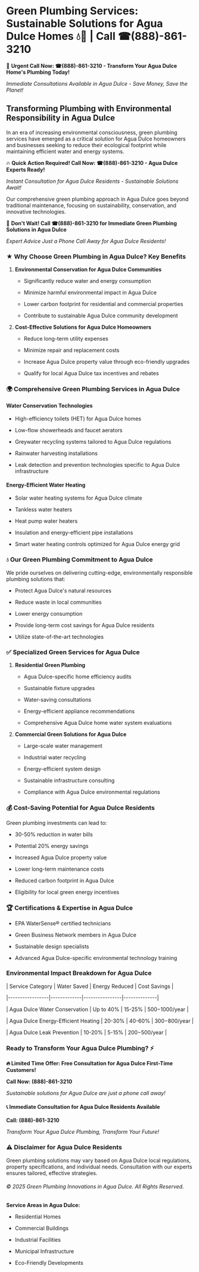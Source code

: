 # Green Plumbing Services: Sustainable Solutions for Agua Dulce Homes 💧🌿 | Call ☎(888)-861-3210

🚨 **Urgent Call Now: ☎(888)-861-3210 - Transform Your Agua Dulce Home's Plumbing Today!**
*Immediate Consultations Available in Agua Dulce - Save Money, Save the Planet!*

## Transforming Plumbing with Environmental Responsibility in Agua Dulce

In an era of increasing environmental consciousness, green plumbing services have emerged as a critical solution for Agua Dulce homeowners and businesses seeking to reduce their ecological footprint while maintaining efficient water and energy systems. 

🔥 **Quick Action Required! Call Now: ☎(888)-861-3210 - Agua Dulce Experts Ready!**
*Instant Consultation for Agua Dulce Residents - Sustainable Solutions Await!*

Our comprehensive green plumbing approach in Agua Dulce goes beyond traditional maintenance, focusing on sustainability, conservation, and innovative technologies.

🚨 **Don't Wait! Call ☎(888)-861-3210 for Immediate Green Plumbing Solutions in Agua Dulce**
*Expert Advice Just a Phone Call Away for Agua Dulce Residents!*

### ★ Why Choose Green Plumbing in Agua Dulce? Key Benefits

1. **Environmental Conservation for Agua Dulce Communities** 
   - Significantly reduce water and energy consumption
   - Minimize harmful environmental impact in Agua Dulce
   - Lower carbon footprint for residential and commercial properties
   - Contribute to sustainable Agua Dulce community development

2. **Cost-Effective Solutions for Agua Dulce Homeowners** 
   - Reduce long-term utility expenses
   - Minimize repair and replacement costs
   - Increase Agua Dulce property value through eco-friendly upgrades
   - Qualify for local Agua Dulce tax incentives and rebates

### 🌍 Comprehensive Green Plumbing Services in Agua Dulce

#### Water Conservation Technologies
- High-efficiency toilets (HET) for Agua Dulce homes
- Low-flow showerheads and faucet aerators
- Greywater recycling systems tailored to Agua Dulce regulations
- Rainwater harvesting installations
- Leak detection and prevention technologies specific to Agua Dulce infrastructure

#### Energy-Efficient Water Heating
- Solar water heating systems for Agua Dulce climate
- Tankless water heaters
- Heat pump water heaters
- Insulation and energy-efficient pipe installations
- Smart water heating controls optimized for Agua Dulce energy grid

### 💧 Our Green Plumbing Commitment to Agua Dulce

We pride ourselves on delivering cutting-edge, environmentally responsible plumbing solutions that:
- Protect Agua Dulce's natural resources
- Reduce waste in local communities
- Lower energy consumption
- Provide long-term cost savings for Agua Dulce residents
- Utilize state-of-the-art technologies

### ✅ Specialized Green Services for Agua Dulce

1. **Residential Green Plumbing**
   - Agua Dulce-specific home efficiency audits
   - Sustainable fixture upgrades
   - Water-saving consultations
   - Energy-efficient appliance recommendations
   - Comprehensive Agua Dulce home water system evaluations

2. **Commercial Green Solutions for Agua Dulce**
   - Large-scale water management
   - Industrial water recycling
   - Energy-efficient system design
   - Sustainable infrastructure consulting
   - Compliance with Agua Dulce environmental regulations

### 💰 Cost-Saving Potential for Agua Dulce Residents

Green plumbing investments can lead to:
- 30-50% reduction in water bills
- Potential 20% energy savings
- Increased Agua Dulce property value
- Lower long-term maintenance costs
- Reduced carbon footprint in Agua Dulce
- Eligibility for local green energy incentives

### 🏆 Certifications & Expertise in Agua Dulce

- EPA WaterSense® certified technicians
- Green Business Network members in Agua Dulce
- Sustainable design specialists
- Advanced Agua Dulce-specific environmental technology training

### Environmental Impact Breakdown for Agua Dulce

| Service Category | Water Saved | Energy Reduced | Cost Savings |
|-----------------|-------------|----------------|--------------|
| Agua Dulce Water Conservation | Up to 40% | 15-25% | $500-$1000/year |
| Agua Dulce Energy-Efficient Heating | 20-30% | 40-60% | $300-$800/year |
| Agua Dulce Leak Prevention | 10-20% | 5-15% | $200-$500/year |

### Ready to Transform Your Agua Dulce Plumbing? ⚡

**🔥 Limited Time Offer: Free Consultation for Agua Dulce First-Time Customers!**

**Call Now: (888)-861-3210**
*Sustainable solutions for Agua Dulce are just a phone call away!*

#### 📞 Immediate Consultation for Agua Dulce Residents Available

**Call: (888)-861-3210**
*Transform Your Agua Dulce Plumbing, Transform Your Future!*

### ⚠️ Disclaimer for Agua Dulce Residents

Green plumbing solutions may vary based on Agua Dulce local regulations, property specifications, and individual needs. Consultation with our experts ensures tailored, effective strategies.

###### © 2025 Green Plumbing Innovations in Agua Dulce. All Rights Reserved.

**Service Areas in Agua Dulce:** 
- Residential Homes
- Commercial Buildings
- Industrial Facilities
- Municipal Infrastructure
- Eco-Friendly Developments